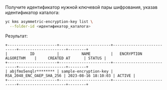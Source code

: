 Получите идентификатор нужной ключевой пары шифрования, указав идентификатор каталога:

```bash
yc kms asymmetric-encryption-key list \
  --folder-id <идентификатор_каталога>
```

Результат:

```text
+----------------------+-----------------------+---------------------------+---------------------+--------+
|          ID          |          NAME         |   ENCRYPTION ALGORITHM    |     CREATED AT      | STATUS |
+----------------------+-----------------------+---------------------------+---------------------+--------+
| abjfmo5enqlr******** | sample-encryption-key | RSA_2048_ENC_OAEP_SHA_256 | 2023-08-16 18:10:03 | ACTIVE |
+----------------------+-----------------------+---------------------------+---------------------+--------+
```